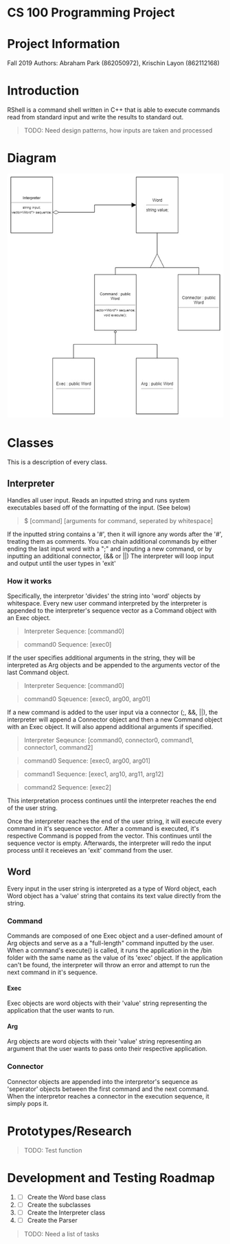 # CS 100 Programming Project

# Project Information
Fall 2019
Authors: Abraham Park (862050972), Krischin Layon (862112168)

# Introduction
RShell is a command shell written in C++ that is able to execute commands read from standard input and write the results to standard out. 
> TODO: Need design patterns, how inputs are taken and processed

# Diagram
[OMT_DIAGRAM]: images/diagram3.jpg "OMT Diagram"

![alt-text][OMT_DIAGRAM]

# Classes
This is a description of every class.

## Interpreter
Handles all user input. Reads an inputted string and runs system executables based off of the formatting of the input. (See below)

> $ \[command\] \[arguments for command, seperated by whitespace\]

If the inputted string contains a '#', then it will ignore any words after the '#', treating them as comments.
You can chain additional commands by either ending the last input word with a ";" and inputing a new command, or by inputting an additional connector, (&& or ||)
The interpreter will loop input and output until the user types in 'exit'
### How it works
Specifically, the interpretor 'divides' the string into 'word' objects by whitespace.
Every new user command interpreted by the interpreter is appended to the interpreter's sequence vector as a Command object with an Exec object. 

> Interpreter Sequence: \[command0\]

> command0 Sequence: \[exec0\]

If the user specifies additional arguments in the string, they will be interpreted as Arg objects and be appended to the arguments vector of the last Command object.

> Interpreter Sequence: \[command0\]

> command0 Sqeuence: \[exec0, arg00, arg01\]

If a new command is added to the user input via a connector (;, &&, ||), the interpreter will append a Connector object and then a new Command object with an Exec object. It will also append additional arguments if specified.

> Interpreter Seqeunce: \[command0, connector0, command1, connector1, command2\]

> command0 Sequence: \[exec0, arg00, arg01\]

> command1 Sequence: \[exec1, arg10, arg11, arg12\]

> command2 Sequence: \[exec2\]

This interpretation process continues until the interpreter reaches the end of the user string.

Once the interpreter reaches the end of the user string, it will execute every command in it's sequence vector. After a command is executed, it's respective Command is popped from the vector.
This continues until the sequence vector is empty. Afterwards, the interpreter will redo the input process until it receieves an 'exit' command from the user.

## Word
Every input in the user string is interpreted as a type of Word object, each Word object has a 'value' string that contains its text value directly from the string.

### Command
Commands are composed of one Exec object and a user-defined amount of  Arg objects and serve as a a "full-length" command inputted by the user.
When a command's execute() is called, it runs the application in the /bin folder with the same name as the value of its 'exec' object.
If the application can't be found, the interpreter will throw an error and attempt to run the next command in it's sequence.

#### Exec
Exec objects are word objects with their 'value' string representing the application that the user wants to run. 

#### Arg
Arg objects are word objects with their 'value' string representing an argument that the user wants to pass onto their respective application.

### Connector
Connector objects are appended into the interpretor's sequence as 'seperator' objects between the first command and the next command.
When the interpretor reaches a connector in the execution sequence, it simply pops it.

# Prototypes/Research
> TODO: Test function

# Development and Testing Roadmap
1. - [ ] Create the Word base class
1. - [ ] Create the subclasses
1. - [ ] Create the Interpreter class
1. - [ ] Create the Parser 

> TODO: Need a list of tasks
